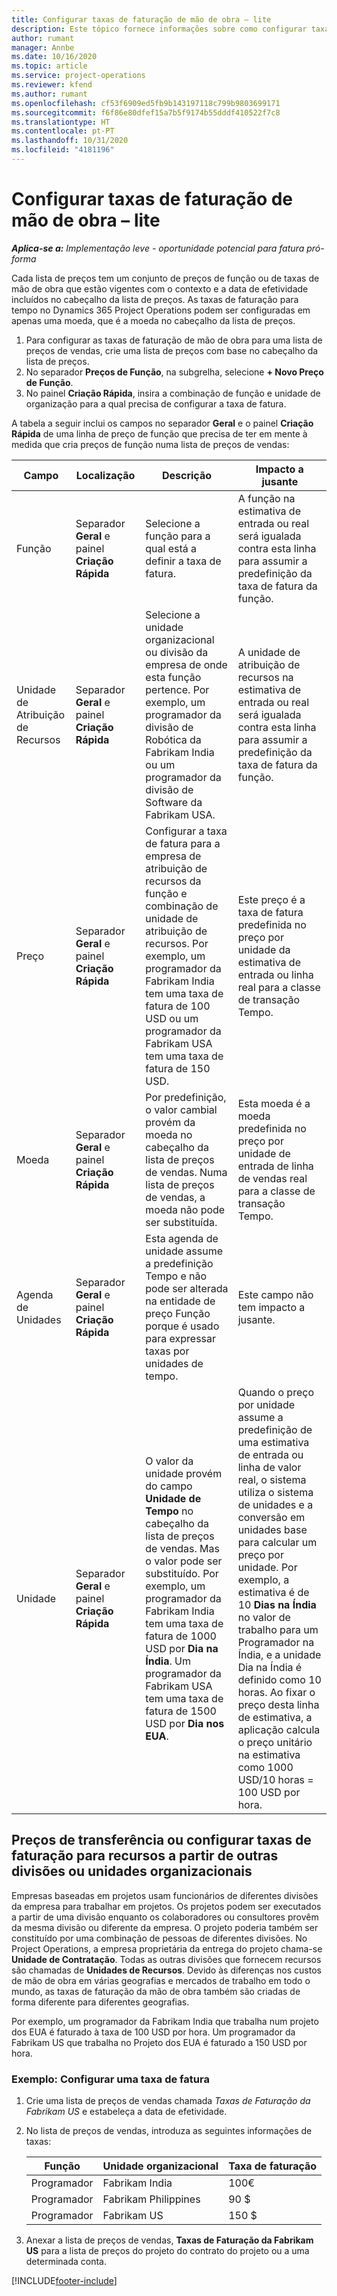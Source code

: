 ```yaml
---
title: Configurar taxas de faturação de mão de obra – lite
description: Este tópico fornece informações sobre como configurar taxas de faturação de mão de obra no Project Operations.
author: rumant
manager: Annbe
ms.date: 10/16/2020
ms.topic: article
ms.service: project-operations
ms.reviewer: kfend
ms.author: rumant
ms.openlocfilehash: cf53f6909ed5fb9b143197118c799b9803699171
ms.sourcegitcommit: f6f86e80dfef15a7b5f9174b55dddf410522f7c8
ms.translationtype: HT
ms.contentlocale: pt-PT
ms.lasthandoff: 10/31/2020
ms.locfileid: "4181196"
---
```

# <a name="set-up-labor-bill-rates---lite"></a>Configurar taxas de faturação de mão de obra – lite

_**Aplica-se a:** Implementação leve - oportunidade potencial para fatura pró-forma_

Cada lista de preços tem um conjunto de preços de função ou de taxas de mão de obra que estão vigentes com o contexto e a data de efetividade incluídos no cabeçalho da lista de preços. As taxas de faturação para tempo no Dynamics 365 Project Operations podem ser configuradas em apenas uma moeda, que é a moeda no cabeçalho da lista de preços.

1. Para configurar as taxas de faturação de mão de obra para uma lista de preços de vendas, crie uma lista de preços com base no cabeçalho da lista de preços. 
2. No separador **Preços de Função**, na subgrelha, selecione **+ Novo Preço de Função**. 
3. No painel **Criação Rápida**, insira a combinação de função e unidade de organização para a qual precisa de configurar a taxa de fatura.

  A tabela a seguir inclui os campos no separador **Geral** e o painel **Criação Rápida** de uma linha de preço de função que precisa de ter em mente à medida que cria preços de função numa lista de preços de vendas:

  | Campo | Localização | Descrição | Impacto a jusante |
  | --- | --- | --- | --- |
  | Função | Separador **Geral** e painel **Criação Rápida** | Selecione a função para a qual está a definir a taxa de fatura. | A função na estimativa de entrada ou real será igualada contra esta linha para assumir a predefinição da taxa de fatura da função. |
  | Unidade de Atribuição de Recursos | Separador **Geral** e painel **Criação Rápida** | Selecione a unidade organizacional ou divisão da empresa de onde esta função pertence. Por exemplo, um programador da divisão de Robótica da Fabrikam India ou um programador da divisão de Software da Fabrikam USA. | A unidade de atribuição de recursos na estimativa de entrada ou real será igualada contra esta linha para assumir a predefinição da taxa de fatura da função. |
  | Preço | Separador **Geral** e painel **Criação Rápida** | Configurar a taxa de fatura para a empresa de atribuição de recursos da função e combinação de unidade de atribuição de recursos. Por exemplo, um programador da Fabrikam India tem uma taxa de fatura de 100 USD ou um programador da Fabrikam USA tem uma taxa de fatura de 150 USD. | Este preço é a taxa de fatura predefinida no preço por unidade da estimativa de entrada ou linha real para a classe de transação Tempo. |
  | Moeda | Separador **Geral** e painel **Criação Rápida**| Por predefinição, o valor cambial provém da moeda no cabeçalho da lista de preços de vendas. Numa lista de preços de vendas, a moeda não pode ser substituída. | Esta moeda é a moeda predefinida no preço por unidade de entrada de linha de vendas real para a classe de transação Tempo. |
  | Agenda de Unidades | Separador **Geral** e painel **Criação Rápida** | Esta agenda de unidade assume a predefinição Tempo e não pode ser alterada na entidade de preço Função porque é usado para expressar taxas por unidades de tempo. | Este campo não tem impacto a jusante. |
  | Unidade | Separador **Geral** e painel **Criação Rápida** | O valor da unidade provém do campo **Unidade de Tempo** no cabeçalho da lista de preços de vendas. Mas o valor pode ser substituído. Por exemplo, um programador da Fabrikam India tem uma taxa de fatura de 1000 USD por **Dia na Índia**. Um programador da Fabrikam USA tem uma taxa de fatura de 1500 USD por **Dia nos EUA**. | Quando o preço por unidade assume a predefinição de uma estimativa de entrada ou linha de valor real, o sistema utiliza o sistema de unidades e a conversão em unidades base para calcular um preço por unidade. Por exemplo, a estimativa é de 10 **Dias na Índia** no valor de trabalho para um Programador na Índia, e a unidade Dia na Índia é definido como 10 horas. Ao fixar o preço desta linha de estimativa, a aplicação calcula o preço unitário na estimativa como 1000 USD/10 horas = 100 USD por hora. |


## <a name="transfer-pricing-or-set-up-bill-rates-for-resources-from-other-organizational-units-or-divisions"></a>Preços de transferência ou configurar taxas de faturação para recursos a partir de outras divisões ou unidades organizacionais 

Empresas baseadas em projetos usam funcionários de diferentes divisões da empresa para trabalhar em projetos. Os projetos podem ser executados a partir de uma divisão enquanto os colaboradores ou consultores provêm da mesma divisão ou diferente da empresa. O projeto poderia também ser constituído por uma combinação de pessoas de diferentes divisões. No Project Operations, a empresa proprietária da entrega do projeto chama-se **Unidade de Contratação**. Todas as outras divisões que fornecem recursos são chamadas de **Unidades de Recursos**. Devido às diferenças nos custos de mão de obra em várias geografias e mercados de trabalho em todo o mundo, as taxas de faturação da mão de obra também são criadas de forma diferente para diferentes geografias.

Por exemplo, um programador da Fabrikam India que trabalha num projeto dos EUA é faturado à taxa de 100 USD por hora. Um programador da Fabrikam US que trabalha no Projeto dos EUA é faturado a 150 USD por hora.

### <a name="example-set-up-a-bill-rate"></a>Exemplo: Configurar uma taxa de fatura

1. Crie uma lista de preços de vendas chamada *Taxas de Faturação da Fabrikam US* e estabeleça a data de efetividade.
2. No lista de preços de vendas, introduza as seguintes informações de taxas:

    | Função | Unidade organizacional | Taxa de faturação |
    | --- | --- | --- |
    | Programador | Fabrikam India | 100€ |
    | Programador | Fabrikam Philippines | 90 $ |
    | Programador | Fabrikam US | 150 $ |

3. Anexar a lista de preços de vendas, **Taxas de Faturação da Fabrikam US** para a lista de preços do projeto do contrato do projeto ou a uma determinada conta.


[!INCLUDE[footer-include](../../includes/footer-banner.md)]